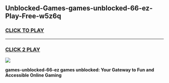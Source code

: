 
## Unblocked-Games-games-unblocked-66-ez-Play-Free-w5z6q
<h3>
<a href="https://premium76.site?title=games-unblocked-66-ez&ref=23A">CLICK TO PLAY</a></h3>
<hr>

<h3>
<a href="https://premium76.site?title=games-unblocked-66-ez&ref=23A">CLICK 2 PLAY</a>
  
</h3>

<a href="https://premium76.site?title=games-unblocked-66-ez&ref=23A"><img src="https://clearcache.store/games.png"></a>


**games-unblocked-66-ez games unblocked: Your Gateway to Fun and Accessible Online Gaming**
